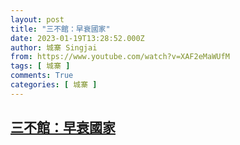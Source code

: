```yaml
---
layout: post
title: "三不館：早衰國家"
date: 2023-01-19T13:28:52.000Z
author: 城寨 Singjai
from: https://www.youtube.com/watch?v=XAF2eMaWUfM
tags: [ 城寨 ]
comments: True
categories: [ 城寨 ]
---
```

<!--1674134932000-->
[三不館：早衰國家](https://www.youtube.com/watch?v=XAF2eMaWUfM)
------

<div>

</div>
